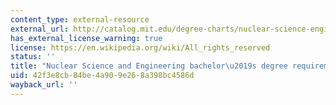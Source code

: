 ```yaml
---
content_type: external-resource
external_url: http://catalog.mit.edu/degree-charts/nuclear-science-engineering-course-22/
has_external_license_warning: true
license: https://en.wikipedia.org/wiki/All_rights_reserved
status: ''
title: "Nuclear Science and Engineering bachelor\u2019s degree requirements"
uid: 42f3e8cb-84be-4a90-9e26-8a398bc4586d
wayback_url: ''
---
```

